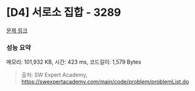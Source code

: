 # [D4] 서로소 집합 - 3289 

[문제 링크](https://swexpertacademy.com/main/code/problem/problemDetail.do?contestProbId=AWBJKA6qr2oDFAWr) 

### 성능 요약

메모리: 101,932 KB, 시간: 423 ms, 코드길이: 1,579 Bytes



> 출처: SW Expert Academy, https://swexpertacademy.com/main/code/problem/problemList.do